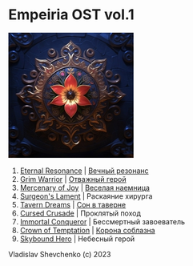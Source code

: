 # Empeiria OST vol.1

![Empeiria OST vol.1 cover](Images/cover.jpg)

1. [Eternal Resonance](Texts/en/01%20Eternal%20Resonance.txt) | [Вечный резонанс](Texts/ru/01%20Вечный%20резонанс.txt)
2. [Grim Warrior](Texts/en/02%20Grim%20Warrior.txt) | [Отважный герой](Texts/ru/02%20Отважный%20герой.txt)
3. [Mercenary of Joy](Texts/en/03%20Mercenary%20of%20Joy.txt) | [Веселая наемница](Texts/ru/03%20Веселая%20наемница.txt)
4. [Surgeon's Lament](Texts/en/04%20The%20Surgeon's%20Lament.txt) | Раскаяние хирурга
5. [Tavern Dreams](Texts/en/05%20Tavern%20Dreams.txt) | [Сон в таверне](Texts/ru/05%20Сон%20в%20таверне.txt)
6. [Cursed Crusade](Texts/en/06%20The%20Cursed%20Crusade.txt) | Проклятый поход
7. [Immortal Conqueror](Texts/en/07%20The%20Immortal%20Conqueror.txt) | Бессмертный завоеватель
8. [Crown of Temptation](Texts/en/08%20Crown%20of%20Temptation.txt) | [Корона соблазна](Texts/ru/08%20Корона%20соблазна.txt)
9. [Skybound Hero](Texts/en/09%20Skybound%20Hero.txt) | Небесный герой

Vladislav Shevchenko (c) 2023